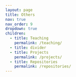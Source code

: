 ```yaml
---
layout: page
title: Others
nav: true
nav_order: 9
dropdown: true
children:
  - title: Teaching
    permalink: /teaching/
  - title: divider
  - title: Projects
    permalink: /projects/
  - title: Repositories
    permalink: /repositories/
---
```

